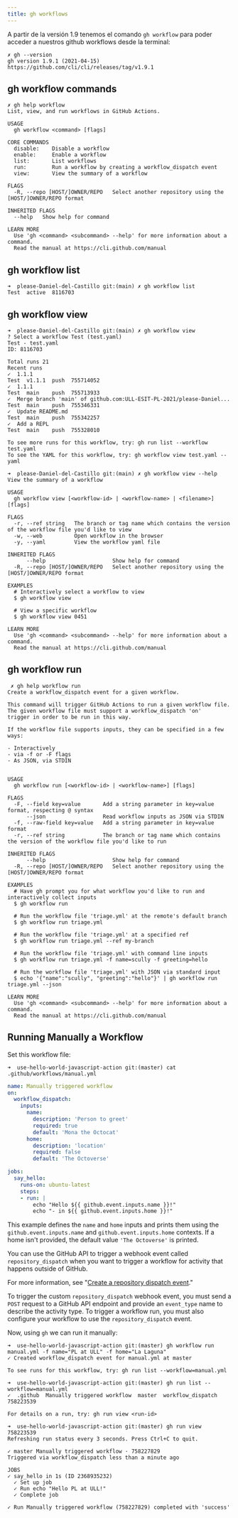 ```yaml
---
title: gh workflows
---
```


A partir de la versión 1.9 tenemos el comando `gh workflow` para poder acceder a nuestros github workflows desde la terminal:

```
✗ gh --version
gh version 1.9.1 (2021-04-15)
https://github.com/cli/cli/releases/tag/v1.9.1
```

## gh workflow commands

```
✗ gh help workflow
List, view, and run workflows in GitHub Actions.

USAGE
  gh workflow <command> [flags]

CORE COMMANDS
  disable:    Disable a workflow
  enable:     Enable a workflow
  list:       List workflows
  run:        Run a workflow by creating a workflow_dispatch event
  view:       View the summary of a workflow

FLAGS
  -R, --repo [HOST/]OWNER/REPO   Select another repository using the [HOST/]OWNER/REPO format

INHERITED FLAGS
  --help   Show help for command

LEARN MORE
  Use 'gh <command> <subcommand> --help' for more information about a command.
  Read the manual at https://cli.github.com/manual
```

## gh workflow list

```
➜  please-Daniel-del-Castillo git:(main) ✗ gh workflow list
Test  active  8116703
```

## gh workflow view 

```
➜  please-Daniel-del-Castillo git:(main) ✗ gh workflow view
? Select a workflow Test (test.yaml)
Test - test.yaml
ID: 8116703

Total runs 21
Recent runs
✓  1.1.1                                                                Test  v1.1.1  push  755714052
✓  1.1.1                                                                Test  main    push  755713933
✓  Merge branch 'main' of github.com:ULL-ESIT-PL-2021/please-Daniel...  Test  main    push  755346331
✓  Update README.md                                                     Test  main    push  755342257
✓  Add a REPL                                                           Test  main    push  755328010

To see more runs for this workflow, try: gh run list --workflow test.yaml
To see the YAML for this workflow, try: gh workflow view test.yaml --yaml
```

```
➜  please-Daniel-del-Castillo git:(main) ✗ gh workflow view --help
View the summary of a workflow

USAGE
  gh workflow view [<workflow-id> | <workflow-name> | <filename>] [flags]

FLAGS
  -r, --ref string   The branch or tag name which contains the version of the workflow file you'd like to view
  -w, --web          Open workflow in the browser
  -y, --yaml         View the workflow yaml file

INHERITED FLAGS
      --help                     Show help for command
  -R, --repo [HOST/]OWNER/REPO   Select another repository using the [HOST/]OWNER/REPO format

EXAMPLES
  # Interactively select a workflow to view
  $ gh workflow view
  
  # View a specific workflow
  $ gh workflow view 0451

LEARN MORE
  Use 'gh <command> <subcommand> --help' for more information about a command.
  Read the manual at https://cli.github.com/manual
```

## gh workflow run

```
 ✗ gh help workflow run
Create a workflow_dispatch event for a given workflow.

This command will trigger GitHub Actions to run a given workflow file.  
The given workflow file must support a workflow_dispatch 'on' 
trigger in order to be run in this way.

If the workflow file supports inputs, they can be specified in a few ways:

- Interactively
- via -f or -F flags
- As JSON, via STDIN
 

USAGE
  gh workflow run [<workflow-id> | <workflow-name>] [flags]

FLAGS
  -F, --field key=value       Add a string parameter in key=value format, respecting @ syntax
      --json                  Read workflow inputs as JSON via STDIN
  -f, --raw-field key=value   Add a string parameter in key=value format
  -r, --ref string            The branch or tag name which contains the version of the workflow file you'd like to run

INHERITED FLAGS
      --help                     Show help for command
  -R, --repo [HOST/]OWNER/REPO   Select another repository using the [HOST/]OWNER/REPO format

EXAMPLES
  # Have gh prompt you for what workflow you'd like to run and interactively collect inputs
  $ gh workflow run
  
  # Run the workflow file 'triage.yml' at the remote's default branch
  $ gh workflow run triage.yml
  
  # Run the workflow file 'triage.yml' at a specified ref
  $ gh workflow run triage.yml --ref my-branch
  
  # Run the workflow file 'triage.yml' with command line inputs
  $ gh workflow run triage.yml -f name=scully -f greeting=hello
  
  # Run the workflow file 'triage.yml' with JSON via standard input
  $ echo '{"name":"scully", "greeting":"hello"}' | gh workflow run triage.yml --json

LEARN MORE
  Use 'gh <command> <subcommand> --help' for more information about a command.
  Read the manual at https://cli.github.com/manual
```

## Running Manually a Workflow


Set this workflow file:

```
➜  use-hello-world-javascript-action git:(master) cat .github/workflows/manual.yml
```

```yml
name: Manually triggered workflow
on:
  workflow_dispatch:
    inputs:
      name:
        description: 'Person to greet'
        required: true
        default: 'Mona the Octocat'
      home:
        description: 'location'
        required: false
        default: 'The Octoverse'

jobs:
  say_hello:
    runs-on: ubuntu-latest
    steps:
    - run: |
        echo "Hello ${{ github.event.inputs.name }}!"
        echo "- in ${{ github.event.inputs.home }}!"
```

This example defines the `name` and `home` inputs and prints them using the `github.event.inputs.name` and `github.event.inputs.home` contexts. If a home isn't provided, the default value `'The Octoverse'` is printed.

You can use the GitHub API to trigger a webhook event called `repository_dispatch` when you want to trigger a workflow for activity that happens outside of GitHub. 

For more information, see "[Create a repository dispatch event](https://docs.github.com/en/rest/reference/repos#create-a-repository-dispatch-event)."

To trigger the custom `repository_dispatch` webhook event, you must send a `POST` request to a GitHub API endpoint and provide an `event_type` name to describe the activity type. To trigger a workflow run, you must also configure your workflow to use the `repository_dispatch` event.

Now, using `gh` we can run it manually:

```
➜  use-hello-world-javascript-action git:(master) gh workflow run manual.yml -f name="PL at ULL" -f home="La Laguna"
✓ Created workflow_dispatch event for manual.yml at master

To see runs for this workflow, try: gh run list --workflow=manual.yml
```

```
➜  use-hello-world-javascript-action git:(master) gh run list --workflow=manual.yml
✓  .github  Manually triggered workflow  master  workflow_dispatch  758223539

For details on a run, try: gh run view <run-id>
```

```
➜  use-hello-world-javascript-action git:(master) gh run view 758223539
Refreshing run status every 3 seconds. Press Ctrl+C to quit.

✓ master Manually triggered workflow · 758227829
Triggered via workflow_dispatch less than a minute ago

JOBS
✓ say_hello in 1s (ID 2368935232)
  ✓ Set up job
  ✓ Run echo "Hello PL at ULL!"
  ✓ Complete job

✓ Run Manually triggered workflow (758227829) completed with 'success'
```
